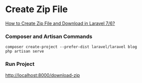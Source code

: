 # Create Zip File

[How to Create Zip File and Download in Laravel 7/6?](https://www.itsolutionstuff.com/post/how-to-create-zip-file-and-download-in-laravel-6example.html)

### Composer and Artisan Commands
```shell script
composer create-project --prefer-dist laravel/laravel blog
php artisan serve
```

### Run Project
[http://localhost:8000/download-zip](http://localhost:8000/download-zip)
